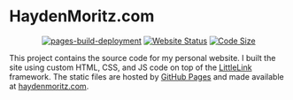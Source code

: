 # HaydenMoritz.com

<div align="center">

  [![pages-build-deployment](https://github.com/MoritzHayden/MoritzHayden.github.io/actions/workflows/pages/pages-build-deployment/badge.svg)](https://github.com/MoritzHayden/MoritzHayden.github.io/actions/workflows/pages/pages-build-deployment)
  [![Website Status](https://img.shields.io/website?url=https%3A%2F%2Fhaydenmoritz.com)](https://haydenmoritz.com)
  [![Code Size](https://img.shields.io/github/languages/code-size/MoritzHayden/MoritzHayden.github.io)](https://github.com/MoritzHayden/MoritzHayden.github.io)

</div>

This project contains the source code for my personal website. I built the site using custom HTML, CSS, and JS code on top of the [LittleLink](https://github.com/sethcottle/littlelink) framework. The static files are hosted by [GitHub Pages](https://pages.github.com/) and made available at [haydenmoritz.com](https://haydenmoritz.com/).
